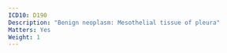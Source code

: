 ```yaml
---
ICD10: D190
Description: "Benign neoplasm: Mesothelial tissue of pleura"
Matters: Yes
Weight: 1
---
```


